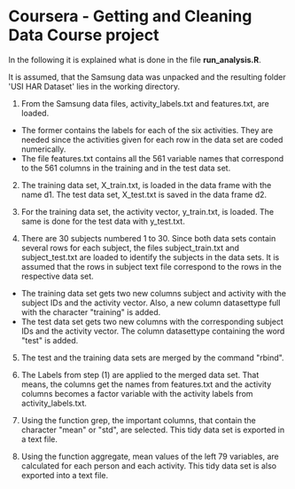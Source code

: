 Coursera - Getting and Cleaning Data
Course project 
================

In the following it is explained what is done in the file **run_analysis.R**.

It is assumed, that the Samsung data was unpacked and the resulting folder 'USI HAR Dataset' lies in the working directory.

1. From the Samsung data files, activity_labels.txt and features.txt, are loaded. 
* The former contains the labels for each of the six activities. 
They are needed since the activities given for each row in the data set are coded numerically. 
* The file features.txt contains all the 561 variable names that correspond to the 561 columns 
     in the training and in the test data set.

2. The training data set, X_train.txt, is loaded in the data frame with the name d1. The test data set, X_test.txt is saved in the data frame d2.

3. For the training data set, the activity vector, y_train.txt, is loaded. The same is done for the test data with y_test.txt.

4. There are 30 subjects numbered 1 to 30. Since both data sets contain several rows for each subject, the files subject_train.txt and subject_test.txt are loaded to identify the subjects in the data sets. It is assumed that the rows in subject text file correspond to the rows in the respective data set. 
* The training data set gets two new columns subject and activity with the subject IDs and the activity vector. Also, a new column datasettype full with the character "training" is added.
* The test data set gets two new columns with the corresponding subject IDs and the activity vector. The column datasettype containing the word "test" is added.

5. The test and the training data sets are merged by the command "rbind".

6. The Labels from step (1) are applied to the merged data set. That means, the columns get the names from features.txt and the activity columns becomes a factor variable with the activity labels from activity_labels.txt.

7. Using the function grep, the important columns, that contain the character "mean" or "std", are selected. This tidy data set is exported in a text file.

8. Using the function aggregate, mean values of the left 79 variables, are calculated for each person and each activity. This tidy data set is also exported into a text file.
